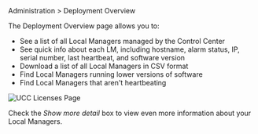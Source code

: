 <!-- 5.4 -->
<div class='ucc' />Administration > Deployment Overview</div>

The Deployment Overview page allows you to:

* See a list of all Local Managers managed by the Control Center
* See quick info about each LM, including hostname, alarm status, IP, serial number, last heartbeat, and software version
* Download a list of all Local Managers in CSV format
* Find Local Managers running lower versions of software
* Find Local Managers that aren't heartbeating

![UCC Licenses Page](http://uplogix.com/support/docs/img/6.0/deployment-overview.png)

Check the *Show more detail* box to view even more information about your Local Managers.